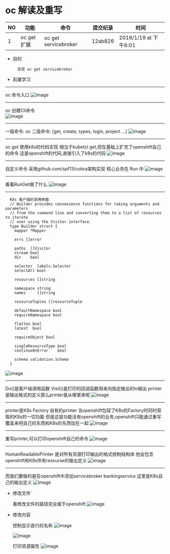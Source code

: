 # oc 解读及重写
            
| NO | 功能 | 命令 | 提交纪录 | 时间 | 
| --- | --- | --- | --- | --- |
| 1 | oc get 扩展 | oc get servicebroker | 12ab826 | 2016/1/19 at 下午6:01  |


+ 目的
 
        实现 oc get servicebroker

+ 前置学习

---------------------------------------
    
   oc 命令入口
   ![image](img/sb_study_1.png)
   
---------------------------------------

   oc 创建Cli命令  
   ![image](img/sb_study_2.png)
   
---------------------------------------
   
   一级命令:    oc
   二级命令:    [get, create, types, login, project ...]
   ![image](img/sb_study_3.png)

---------------------------------------
   
   oc get 使用k8s的代码实现
   相当于kubetcl get,但在基础上扩充了openshift自己的命令
   这是openshift的代码,直接引入了k8s的代码
   ![image](img/sb_study_4.png)

---------------------------------------
    
   自定义命令 
   采用github.com/spf13/cobra架构实现
   核心业务在 Run 中
   ![image](img/sb_study_5.png)
   
---------------------------------------
   看看RunGet做了什么
   ![image](img/sb_study_6.png)

---------------------------------------

      K8s 客户端的调用参数
      // Builder provides convenience functions for taking arguments and parameters
      // from the command line and converting them to a list of resources to iterate
      // over using the Visitor interface.
      type Builder struct {
      	mapper *Mapper
      
      	errs []error
      
      	paths  []Visitor
      	stream bool
      	dir    bool
      
      	selector  labels.Selector
      	selectAll bool
      
      	resources []string
      
      	namespace string
      	names     []string
      
      	resourceTuples []resourceTuple
      
      	defaultNamespace bool
      	requireNamespace bool
      
      	flatten bool
      	latest  bool
      
      	requireObject bool
      
      	singleResourceType bool
      	continueOnError    bool
      
      	schema validation.Schema 
      }
   	
   ![image](img/sb_study_7.png)

---------------------------------------
    
   Do()是客户端调用函数
   Visit()是打印的回调函数用来向指定输出的Io输出
   printer是输出格式的定义那么printer是从哪里来呢
   ![image](img/sb_study_8.png)

---------------------------------------
    
   printer是K8s Factory 自有的printer
   当openshift包容了K8s的Factory时同时获取的K8s的一切功能
   但是这是功能没有openshift的业务,openshift只能通过重写覆盖来吧自己的东西和K8s的东西加在一起
   ![image](img/sb_study_9.png)

---------------------------------------
   
   重写printer,可以打印openshift自己的命令
   ![image](img/sb_study_10.png)

---------------------------------------
   
   HumanReadablePrinter 是对所有资源打印输出的格式控制结构体
   他会包含openshift和K8s所有resourse的输出定义
   ![image](img/sb_study_11.png)
  
---------------------------------------
   
   而我们要做的是在openshift中添加servicebroker bankingservice
   这里是K8s自己的输出定义
   ![image](img/sb_study_12.png)

+ 修改文件`
   
   看修改文件的路径完全属于openshift
   ![image](img/servicebroker_1.png)

+ 修改内容
   
   控制显示首行的名称
   ![image](img/servicebroker_2.png)
   
   ![image](img/servicebroker_3.png)
   
   打印资源属性
   ![image](img/servicebroker_4.png)  
    